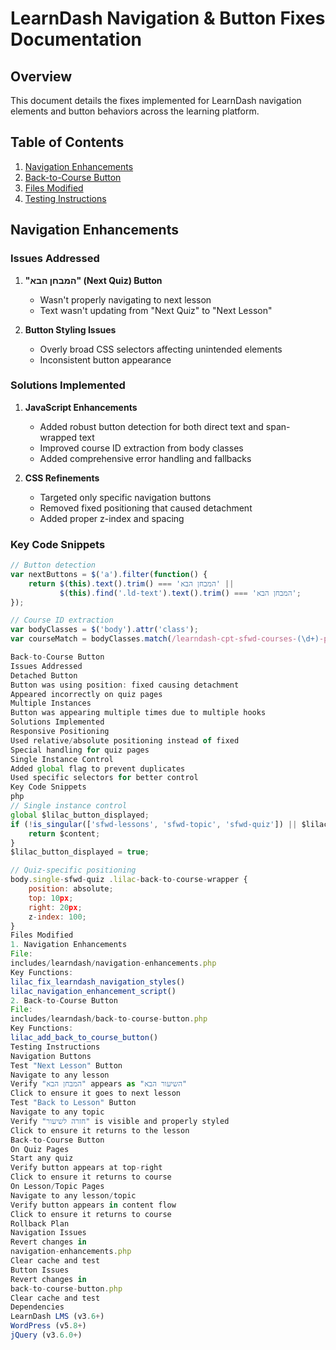# LearnDash Navigation & Button Fixes Documentation

## Overview
This document details the fixes implemented for LearnDash navigation elements and button behaviors across the learning platform.

## Table of Contents
1. [Navigation Enhancements](#navigation-enhancements)
2. [Back-to-Course Button](#back-to-course-button)
3. [Files Modified](#files-modified)
4. [Testing Instructions](#testing-instructions)

## Navigation Enhancements

### Issues Addressed
1. **"המבחן הבא" (Next Quiz) Button**
   - Wasn't properly navigating to next lesson
   - Text wasn't updating from "Next Quiz" to "Next Lesson"

2. **Button Styling Issues**
   - Overly broad CSS selectors affecting unintended elements
   - Inconsistent button appearance

### Solutions Implemented
1. **JavaScript Enhancements**
   - Added robust button detection for both direct text and span-wrapped text
   - Improved course ID extraction from body classes
   - Added comprehensive error handling and fallbacks

2. **CSS Refinements**
   - Targeted only specific navigation buttons
   - Removed fixed positioning that caused detachment
   - Added proper z-index and spacing

### Key Code Snippets
```javascript
// Button detection
var nextButtons = $('a').filter(function() {
    return $(this).text().trim() === 'המבחן הבא' || 
           $(this).find('.ld-text').text().trim() === 'המבחן הבא';
});

// Course ID extraction
var bodyClasses = $('body').attr('class');
var courseMatch = bodyClasses.match(/learndash-cpt-sfwd-courses-(\d+)-parent/);

Back-to-Course Button
Issues Addressed
Detached Button
Button was using position: fixed causing detachment
Appeared incorrectly on quiz pages
Multiple Instances
Button was appearing multiple times due to multiple hooks
Solutions Implemented
Responsive Positioning
Used relative/absolute positioning instead of fixed
Special handling for quiz pages
Single Instance Control
Added global flag to prevent duplicates
Used specific selectors for better control
Key Code Snippets
php
// Single instance control
global $lilac_button_displayed;
if (!is_singular(['sfwd-lessons', 'sfwd-topic', 'sfwd-quiz']) || $lilac_button_displayed) {
    return $content;
}
$lilac_button_displayed = true;

// Quiz-specific positioning
body.single-sfwd-quiz .lilac-back-to-course-wrapper {
    position: absolute;
    top: 10px;
    right: 20px;
    z-index: 100;
}
Files Modified
1. Navigation Enhancements
File: 
includes/learndash/navigation-enhancements.php
Key Functions:
lilac_fix_learndash_navigation_styles()
lilac_navigation_enhancement_script()
2. Back-to-Course Button
File: 
includes/learndash/back-to-course-button.php
Key Functions:
lilac_add_back_to_course_button()
Testing Instructions
Navigation Buttons
Test "Next Lesson" Button
Navigate to any lesson
Verify "המבחן הבא" appears as "השיעור הבא"
Click to ensure it goes to next lesson
Test "Back to Lesson" Button
Navigate to any topic
Verify "חזרה לשיעור" is visible and properly styled
Click to ensure it returns to the lesson
Back-to-Course Button
On Quiz Pages
Start any quiz
Verify button appears at top-right
Click to ensure it returns to course
On Lesson/Topic Pages
Navigate to any lesson/topic
Verify button appears in content flow
Click to ensure it returns to course
Rollback Plan
Navigation Issues
Revert changes in 
navigation-enhancements.php
Clear cache and test
Button Issues
Revert changes in 
back-to-course-button.php
Clear cache and test
Dependencies
LearnDash LMS (v3.6+)
WordPress (v5.8+)
jQuery (v3.6.0+)